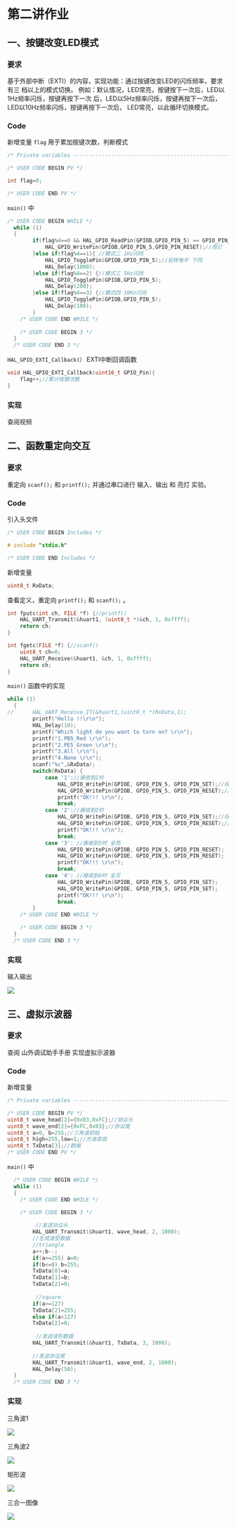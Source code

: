 # 第二讲作业

## 一、按键改变LED模式

### 要求

基于外部中断（EXTI）的内容，实现功能：通过按键改变LED的闪烁频率，要求有三 档以上的模式切换。 例如：默认情况，LED常亮，按键按下一次后，LED以1Hz频率闪烁，按键再按下一次 后，LED以5Hz频率闪烁，按键再按下一次后，LED以10Hz频率闪烁，按键再按下一次后， LED常亮，以此循环切换模式。

### Code

新增变量 `flag` 用于累加按键次数，判断模式

```C
/* Private variables ---------------------------------------------------------*/

/* USER CODE BEGIN PV */

int flag=0;

/* USER CODE END PV */
```

`main()` 中

```C
/* USER CODE BEGIN WHILE */
  while (1)
  {
		if(flag%4==0 && HAL_GPIO_ReadPin(GPIOB,GPIO_PIN_5) == GPIO_PIN_SET) { //模式一（初始状态） 并且灯灭
			HAL_GPIO_WritePin(GPIOB,GPIO_PIN_5,GPIO_PIN_RESET);//亮灯
		}else if(flag%4==1){ //模式二 1Hz闪烁
			HAL_GPIO_TogglePin(GPIOB,GPIO_PIN_5);//反转电平 下同
			HAL_Delay(1000);
		}else if(flag%4==2) {//模式三 5Hz闪烁
			HAL_GPIO_TogglePin(GPIOB,GPIO_PIN_5);
			HAL_Delay(200);
		}else if(flag%4==3) {//模式四 10Hz闪烁
			HAL_GPIO_TogglePin(GPIOB,GPIO_PIN_5);
			HAL_Delay(100);
		}
    /* USER CODE END WHILE */
      
    /* USER CODE BEGIN 3 */
  }
  /* USER CODE END 3 */
```

`HAL_GPIO_EXTI_Callback(）` EXTI中断回调函数

```C
void HAL_GPIO_EXTI_Callback(uint16_t GPIO_Pin){
	flag++;//累计按键次数
}
```

### 实现

查阅视频

## 二、函数重定向交互

### 要求

重定向 `scanf();` 和 `printf();` 并通过串口进行 输入、输出 和 亮灯 实验。

### Code

引入头文件

```C
/* USER CODE BEGIN Includes */

# include "stdio.h"

/* USER CODE END Includes */
```

新增变量

```C
uint8_t RxData;
```

查看定义，重定向 `printf();` 和 `scanf();` 。

```C
int fputc(int ch, FILE *f) {//printf()
	HAL_UART_Transmit(&huart1, (uint8_t *)&ch, 1, 0xffff);
	return ch;
}

int fgetc(FILE *f) {//scanf()
	uint8_t ch=0;
	HAL_UART_Receive(&huart1, &ch, 1, 0xffff);
	return ch;
}
```

`main()` 函数中的实现

```C
while (1)
  {
//		HAL_UART_Receive_IT(&huart1,(uint8_t *)RxData,1);
		printf("Hello !!\r\n");
		HAL_Delay(10);
		printf("Which light do you want to turn on? \r\n");
		printf("1.PB5_Red \r\n");
		printf("2.PE5_Green \r\n");
		printf("3.All \r\n");
		printf("4.None \r\n");
		scanf("%c",&RxData);
		switch(RxData) {
			case '1'://接收到1时
				HAL_GPIO_WritePin(GPIOE, GPIO_PIN_5, GPIO_PIN_SET);//绿灯灭
				HAL_GPIO_WritePin(GPIOB, GPIO_PIN_5, GPIO_PIN_RESET);//红灯亮
				printf("OK!!! \r\n");
				break;
			case '2'://接收到2时
				HAL_GPIO_WritePin(GPIOB, GPIO_PIN_5, GPIO_PIN_SET);//绿灯亮
				HAL_GPIO_WritePin(GPIOE, GPIO_PIN_5, GPIO_PIN_RESET);//红灯灭
				printf("OK!!! \r\n");
				break;
			case '3': //接收到3时 全亮
				HAL_GPIO_WritePin(GPIOB, GPIO_PIN_5, GPIO_PIN_RESET);
				HAL_GPIO_WritePin(GPIOE, GPIO_PIN_5, GPIO_PIN_RESET);
				printf("OK!!! \r\n");
				break;
			case '4': //接收到4时 全灭
				HAL_GPIO_WritePin(GPIOB, GPIO_PIN_5, GPIO_PIN_SET);
				HAL_GPIO_WritePin(GPIOE, GPIO_PIN_5, GPIO_PIN_SET);
				printf("OK!!! \r\n");
				break;
		}
    /* USER CODE END WHILE */

    /* USER CODE BEGIN 3 */
  }
  /* USER CODE END 3 */
```

### 实现

输入输出

![](./images/test2.png)

## 三、虚拟示波器

### 要求

查阅 山外调试助手手册 实现虚拟示波器

### Code

新增变量

```C
/* Private variables ---------------------------------------------------------*/

/* USER CODE BEGIN PV */
uint8_t wave_head[2]={0x03,0xFC};//协议头
uint8_t wave_end[2]={0xFC,0x03};//协议尾
uint8_t a=0, b=255;//三角波初始
uint8_t high=255,low=1;//方波高低
uint8_t TxData[3];//数据
/* USER CODE END PV */
```

`main()` 中

```C
  /* USER CODE BEGIN WHILE */
  while (1)
  {
    /* USER CODE END WHILE */

    /* USER CODE BEGIN 3 */
		
      	 //发送协议头
		HAL_UART_Transmit(&huart1, wave_head, 2, 1000);
		//生成波型数据
		//triangle
		a++;b--;
		if(a>=255) a=0;
		if(b<=0) b=255;
		TxData[0]=a;
		TxData[1]=b;
		TxData[2]=0;
      
      	 //square
		if(a>=127) 
		TxData[2]=255;
		else if(a<127) 
		TxData[2]=0;
      
      	 //发送波形数据
		HAL_UART_Transmit(&huart1, TxData, 3, 1000);
      
      	//发送协议尾
		HAL_UART_Transmit(&huart1, wave_end, 2, 1000);
		HAL_Delay(50);
  }
  /* USER CODE END 3 */
```

### 实现

三角波1

![](./images/test3_wave1.png)

三角波2

![](./images/test3_wave2.png)

矩形波

![](./images/test3_wave3.png)

三合一图像

![](./images/test3_all.png)